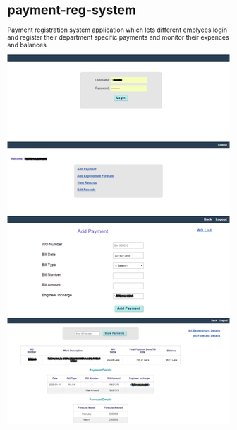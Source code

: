 # payment-reg-system
Payment registration system application which lets different emplyees login and register their department specific payments and monitor their expences and balances

![Login](sc/1.png)
![Options](sc/2.png)
![Add Payment](sc/3.png)
![View Records](sc/4.png)
